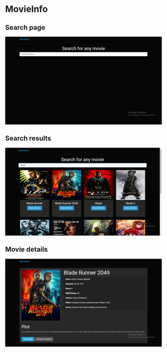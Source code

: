 # MovieInfo

## Search page

![Main search page](https://raw.githubusercontent.com/Utkarsh-190/MovieInfo/main/assets/Search%20page.png)

## Search results

![Search results](https://raw.githubusercontent.com/Utkarsh-190/MovieInfo/main/assets/Search%20results.png)

## Movie details

![Movie details page](https://raw.githubusercontent.com/Utkarsh-190/MovieInfo/main/assets/Movie%20details.png)
